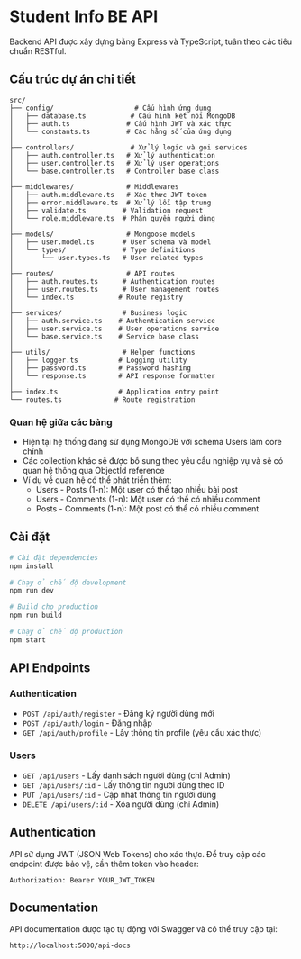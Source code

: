 # Student Info BE API

Backend API được xây dựng bằng Express và TypeScript, tuân theo các tiêu chuẩn RESTful.

## Cấu trúc dự án chi tiết

```
src/
├── config/                    # Cấu hình ứng dụng
│   ├── database.ts           # Cấu hình kết nối MongoDB
│   ├── auth.ts              # Cấu hình JWT và xác thực
│   └── constants.ts         # Các hằng số của ứng dụng
│
├── controllers/              # Xử lý logic và gọi services
│   ├── auth.controller.ts   # Xử lý authentication
│   ├── user.controller.ts   # Xử lý user operations
│   └── base.controller.ts   # Controller base class
│
├── middlewares/             # Middlewares 
│   ├── auth.middleware.ts   # Xác thực JWT token
│   ├── error.middleware.ts  # Xử lý lỗi tập trung
│   ├── validate.ts         # Validation request
│   └── role.middleware.ts  # Phân quyền người dùng
│
├── models/                  # Mongoose models
│   ├── user.model.ts       # User schema và model
│   └── types/              # Type definitions
│       └── user.types.ts   # User related types
│
├── routes/                  # API routes
│   ├── auth.routes.ts      # Authentication routes  
│   ├── user.routes.ts      # User management routes
│   └── index.ts           # Route registry
│
├── services/               # Business logic
│   ├── auth.service.ts    # Authentication service
│   ├── user.service.ts    # User operations service
│   └── base.service.ts    # Service base class
│
├── utils/                  # Helper functions
│   ├── logger.ts          # Logging utility
│   ├── password.ts        # Password hashing
│   └── response.ts        # API response formatter
│
├── index.ts               # Application entry point
└── routes.ts             # Route registration
```


### Quan hệ giữa các bảng
- Hiện tại hệ thống đang sử dụng MongoDB với schema Users làm core chính
- Các collection khác sẽ được bổ sung theo yêu cầu nghiệp vụ và sẽ có quan hệ thông qua ObjectId reference
- Ví dụ về quan hệ có thể phát triển thêm:
  - Users - Posts (1-n): Một user có thể tạo nhiều bài post
  - Users - Comments (1-n): Một user có thể có nhiều comment
  - Posts - Comments (1-n): Một post có thể có nhiều comment

## Cài đặt

```bash
# Cài đặt dependencies
npm install

# Chạy ở chế độ development
npm run dev

# Build cho production
npm run build

# Chạy ở chế độ production
npm start
```

## API Endpoints

### Authentication

- `POST /api/auth/register` - Đăng ký người dùng mới
- `POST /api/auth/login` - Đăng nhập
- `GET /api/auth/profile` - Lấy thông tin profile (yêu cầu xác thực)

### Users

- `GET /api/users` - Lấy danh sách người dùng (chỉ Admin)
- `GET /api/users/:id` - Lấy thông tin người dùng theo ID
- `PUT /api/users/:id` - Cập nhật thông tin người dùng
- `DELETE /api/users/:id` - Xóa người dùng (chỉ Admin)

## Authentication

API sử dụng JWT (JSON Web Tokens) cho xác thực. Để truy cập các endpoint được bảo vệ, cần thêm token vào header:

```
Authorization: Bearer YOUR_JWT_TOKEN
```

## Documentation

API documentation được tạo tự động với Swagger và có thể truy cập tại:

```
http://localhost:5000/api-docs
``` 